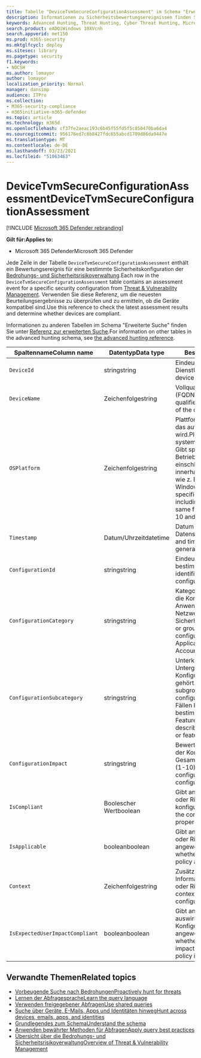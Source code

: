 ```yaml
---
title: Tabelle "DeviceTvmSecureConfigurationAssessment" im Schema "Erweiterte Suche"
description: Informationen zu Sicherheitsbewertungsereignissen finden Sie in der DeviceTvmSecureConfigurationAssessment-Tabelle des erweiterten Nachschlageschemas. Diese Ereignisse & Sicherheitsrisikoverwaltung bieten Geräteinformationen sowie Sicherheitskonfigurationsdetails, Auswirkungen und Complianceinformationen.
keywords: Advanced Hunting, Threat Hunting, Cyber Threat Hunting, Microsoft Threat Protection, microsoft 365, mtp, m365, search, query, telemetry, schema reference, kusto, table, column, data type, description, threat & vulnerability management, TVM, device management, security configuration, DeviceTvmSecureConfigurationAssessment
search.product: eADQiWindows 10XVcnh
search.appverid: met150
ms.prod: m365-security
ms.mktglfcycl: deploy
ms.sitesec: library
ms.pagetype: security
f1.keywords:
- NOCSH
ms.author: lomayor
author: lomayor
localization_priority: Normal
manager: dansimp
audience: ITPro
ms.collection:
- M365-security-compliance
- m365initiative-m365-defender
ms.topic: article
ms.technology: m365d
ms.openlocfilehash: cf37fe2aeac193c6b45f55fd5f5c850470ba6da4
ms.sourcegitcommit: 956176ed7c8b8427fdc655abcd1709d86da9447e
ms.translationtype: MT
ms.contentlocale: de-DE
ms.lasthandoff: 03/23/2021
ms.locfileid: "51063463"
---
```

# <a name="devicetvmsecureconfigurationassessment"></a><span data-ttu-id="d68d3-105">DeviceTvmSecureConfigurationAssessment</span><span class="sxs-lookup"><span data-stu-id="d68d3-105">DeviceTvmSecureConfigurationAssessment</span></span>

[!INCLUDE [Microsoft 365 Defender rebranding](../includes/microsoft-defender.md)]


<span data-ttu-id="d68d3-106">**Gilt für:**</span><span class="sxs-lookup"><span data-stu-id="d68d3-106">**Applies to:**</span></span>
- <span data-ttu-id="d68d3-107">Microsoft 365 Defender</span><span class="sxs-lookup"><span data-stu-id="d68d3-107">Microsoft 365 Defender</span></span>



<span data-ttu-id="d68d3-108">Jede Zeile in der Tabelle `DeviceTvmSecureConfigurationAssessment` enthält ein Bewertungsereignis für eine bestimmte Sicherheitskonfiguration der [Bedrohungs- und Sicherheitsrisikoverwaltung](/windows/security/threat-protection/microsoft-defender-atp/next-gen-threat-and-vuln-mgt).</span><span class="sxs-lookup"><span data-stu-id="d68d3-108">Each row in the `DeviceTvmSecureConfigurationAssessment` table contains an assessment event for a specific security configuration from [Threat & Vulnerability Management](/windows/security/threat-protection/microsoft-defender-atp/next-gen-threat-and-vuln-mgt).</span></span> <span data-ttu-id="d68d3-109">Verwenden Sie diese Referenz, um die neuesten Beurteilungsergebnisse zu überprüfen und zu ermitteln, ob die Geräte kompatibel sind.</span><span class="sxs-lookup"><span data-stu-id="d68d3-109">Use this reference to check the latest assessment results and determine whether devices are compliant.</span></span>

<span data-ttu-id="d68d3-110">Informationen zu anderen Tabellen im Schema "Erweiterte Suche" finden Sie unter [Referenz zur erweiterten Suche](advanced-hunting-schema-tables.md).</span><span class="sxs-lookup"><span data-stu-id="d68d3-110">For information on other tables in the advanced hunting schema, see [the advanced hunting reference](advanced-hunting-schema-tables.md).</span></span>

| <span data-ttu-id="d68d3-111">Spaltenname</span><span class="sxs-lookup"><span data-stu-id="d68d3-111">Column name</span></span> | <span data-ttu-id="d68d3-112">Datentyp</span><span class="sxs-lookup"><span data-stu-id="d68d3-112">Data type</span></span> | <span data-ttu-id="d68d3-113">Beschreibung</span><span class="sxs-lookup"><span data-stu-id="d68d3-113">Description</span></span> |
|-------------|-----------|-------------|
| `DeviceId` | <span data-ttu-id="d68d3-114">string</span><span class="sxs-lookup"><span data-stu-id="d68d3-114">string</span></span> | <span data-ttu-id="d68d3-115">Eindeutige ID für das Gerät im Dienst</span><span class="sxs-lookup"><span data-stu-id="d68d3-115">Unique identifier for the device in the service</span></span> |
| `DeviceName` | <span data-ttu-id="d68d3-116">Zeichenfolge</span><span class="sxs-lookup"><span data-stu-id="d68d3-116">string</span></span> | <span data-ttu-id="d68d3-117">Vollqualifizierter Domänenname (FQDN) des Geräts</span><span class="sxs-lookup"><span data-stu-id="d68d3-117">Fully qualified domain name (FQDN) of the device</span></span> |
| `OSPlatform` | <span data-ttu-id="d68d3-118">Zeichenfolge</span><span class="sxs-lookup"><span data-stu-id="d68d3-118">string</span></span> | <span data-ttu-id="d68d3-119">Plattform des Betriebssystems, das auf dem Gerät ausgeführt wird.</span><span class="sxs-lookup"><span data-stu-id="d68d3-119">Platform of the operating system running on the device.</span></span> <span data-ttu-id="d68d3-120">Gibt spezifische Betriebssysteme an, einschließlich Variationen innerhalb der gleichen Familie, wie z. B. Windows 10 und Windows 7.</span><span class="sxs-lookup"><span data-stu-id="d68d3-120">This indicates specific operating systems, including variations within the same family, such as Windows 10 and Windows 7.</span></span>|
| `Timestamp` | <span data-ttu-id="d68d3-121">Datum/Uhrzeit</span><span class="sxs-lookup"><span data-stu-id="d68d3-121">datetime</span></span> | <span data-ttu-id="d68d3-122">Datum und Uhrzeit, wann der Datensatz generiert wurde</span><span class="sxs-lookup"><span data-stu-id="d68d3-122">Date and time when the record was generated</span></span> |
| `ConfigurationId` | <span data-ttu-id="d68d3-123">string</span><span class="sxs-lookup"><span data-stu-id="d68d3-123">string</span></span> | <span data-ttu-id="d68d3-124">Eindeutiger Bezeichner für eine bestimmte Konfiguration</span><span class="sxs-lookup"><span data-stu-id="d68d3-124">Unique identifier for a specific configuration</span></span> |
| `ConfigurationCategory` | <span data-ttu-id="d68d3-125">string</span><span class="sxs-lookup"><span data-stu-id="d68d3-125">string</span></span> | <span data-ttu-id="d68d3-126">Kategorie oder Gruppe, zu der die Konfiguration gehört: Anwendung, Betriebssystem, Netzwerk, Konten, Sicherheitskontrollen</span><span class="sxs-lookup"><span data-stu-id="d68d3-126">Category or grouping to which the configuration belongs: Application, OS, Network, Accounts, Security controls</span></span> |
| `ConfigurationSubcategory` | <span data-ttu-id="d68d3-127">string</span><span class="sxs-lookup"><span data-stu-id="d68d3-127">string</span></span> | <span data-ttu-id="d68d3-128">Unterkategorie oder Untergruppe, zu der die Konfiguration gehört.</span><span class="sxs-lookup"><span data-stu-id="d68d3-128">Subcategory or subgrouping to which the configuration belongs.</span></span> <span data-ttu-id="d68d3-129">In vielen Fällen beschreibt dies bestimmte Funktionen oder Features.</span><span class="sxs-lookup"><span data-stu-id="d68d3-129">In many cases, this describes specific capabilities or features.</span></span> |
| `ConfigurationImpact` | <span data-ttu-id="d68d3-130">string</span><span class="sxs-lookup"><span data-stu-id="d68d3-130">string</span></span> | <span data-ttu-id="d68d3-131">Bewertung der Auswirkungen der Konfiguration auf die Gesamtkonfigurationsbewertung (1-10)</span><span class="sxs-lookup"><span data-stu-id="d68d3-131">Rated impact of the configuration to the overall configuration score (1-10)</span></span> |
| `IsCompliant` | <span data-ttu-id="d68d3-132">Boolescher Wert</span><span class="sxs-lookup"><span data-stu-id="d68d3-132">boolean</span></span> | <span data-ttu-id="d68d3-133">Gibt an, ob die Konfiguration oder Richtlinie ordnungsgemäß konfiguriert ist</span><span class="sxs-lookup"><span data-stu-id="d68d3-133">Indicates whether the configuration or policy is properly configured</span></span> |
| `IsApplicable` | <span data-ttu-id="d68d3-134">boolean</span><span class="sxs-lookup"><span data-stu-id="d68d3-134">boolean</span></span> | <span data-ttu-id="d68d3-135">Gibt an, ob die Konfiguration oder Richtlinie auf das Gerät angewendet wird</span><span class="sxs-lookup"><span data-stu-id="d68d3-135">Indicates whether the configuration or policy applies to the device</span></span> |
| `Context` | <span data-ttu-id="d68d3-136">Zeichenfolge</span><span class="sxs-lookup"><span data-stu-id="d68d3-136">string</span></span> | <span data-ttu-id="d68d3-137">Zusätzliche kontextbezogene Informationen zur Konfiguration oder Richtlinie</span><span class="sxs-lookup"><span data-stu-id="d68d3-137">Additional contextual information about the configuration or policy</span></span> |
| `IsExpectedUserImpactCompliant` | <span data-ttu-id="d68d3-138">boolean</span><span class="sxs-lookup"><span data-stu-id="d68d3-138">boolean</span></span> | <span data-ttu-id="d68d3-139">Gibt an, ob sich Benutzer auswirken, wenn die Konfiguration oder Richtlinie angewendet wird.</span><span class="sxs-lookup"><span data-stu-id="d68d3-139">Indicates whether there will be user impact if the configuration or policy is applied</span></span> |

## <a name="related-topics"></a><span data-ttu-id="d68d3-140">Verwandte Themen</span><span class="sxs-lookup"><span data-stu-id="d68d3-140">Related topics</span></span>

- [<span data-ttu-id="d68d3-141">Vorbeugende Suche nach Bedrohungen</span><span class="sxs-lookup"><span data-stu-id="d68d3-141">Proactively hunt for threats</span></span>](advanced-hunting-overview.md)
- [<span data-ttu-id="d68d3-142">Lernen der Abfragesprache</span><span class="sxs-lookup"><span data-stu-id="d68d3-142">Learn the query language</span></span>](advanced-hunting-query-language.md)
- [<span data-ttu-id="d68d3-143">Verwenden freigegebener Abfragen</span><span class="sxs-lookup"><span data-stu-id="d68d3-143">Use shared queries</span></span>](advanced-hunting-shared-queries.md)
- [<span data-ttu-id="d68d3-144">Suche über Geräte, E-Mails, Apps und Identitäten hinweg</span><span class="sxs-lookup"><span data-stu-id="d68d3-144">Hunt across devices, emails, apps, and identities</span></span>](advanced-hunting-query-emails-devices.md)
- [<span data-ttu-id="d68d3-145">Grundlegendes zum Schema</span><span class="sxs-lookup"><span data-stu-id="d68d3-145">Understand the schema</span></span>](advanced-hunting-schema-tables.md)
- [<span data-ttu-id="d68d3-146">Anwenden bewährter Methoden für Abfragen</span><span class="sxs-lookup"><span data-stu-id="d68d3-146">Apply query best practices</span></span>](advanced-hunting-best-practices.md)
- [<span data-ttu-id="d68d3-147">Übersicht über die Bedrohungs- und Sicherheitsrisikoverwaltung</span><span class="sxs-lookup"><span data-stu-id="d68d3-147">Overview of Threat & Vulnerability Management</span></span>](/windows/security/threat-protection/microsoft-defender-atp/next-gen-threat-and-vuln-mgt)